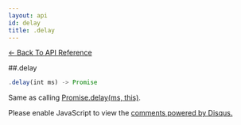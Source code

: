 ```yaml
---
layout: api
id: delay
title: .delay
---
```



[← Back To API Reference](/bluebird_cn/docs/api-reference.html)
<div class="api-code-section"><markdown>
##.delay

```js
.delay(int ms) -> Promise
```

Same as calling [Promise.delay(ms, this)](.).
</markdown></div>

<div id="disqus_thread"></div>
<script type="text/javascript">
    var disqus_title = ".delay";
    var disqus_shortname = "bluebirdjs";
    var disqus_identifier = "disqus-id-delay";
    
    (function() {
        var dsq = document.createElement("script"); dsq.type = "text/javascript"; dsq.async = true;
        dsq.src = "//" + disqus_shortname + ".disqus.com/embed.js";
        (document.getElementsByTagName("head")[0] || document.getElementsByTagName("body")[0]).appendChild(dsq);
    })();
</script>
<noscript>Please enable JavaScript to view the <a href="https://disqus.com/?ref_noscript" rel="nofollow">comments powered by Disqus.</a></noscript>